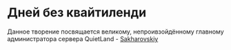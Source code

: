 # Дней без квайтиленди

Данное творение посвящается великому, непроивзойдённому главному администратора сервера QuietLand - <a href="https://vk.com/alex.nikku">Sakharovskiy</a>
